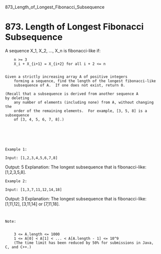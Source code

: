 873_Length_of_Longest_Fibonacci_Subsequence
# 873. Length of Longest Fibonacci Subsequence

A sequence X_1, X_2, ..., X_n is fibonacci-like if:

    
        n >= 3
        X_i + X_{i+1} = X_{i+2} for all i + 2 <= n
    

    Given a strictly increasing array A of positive integers
        forming a sequence, find the length of the longest fibonacci-like
        subsequence of A.  If one does not exist, return 0.

    (Recall that a subsequence is derived from another sequence A by deleting
        any number of elements (including none) from A, without changing the
        order of the remaining elements.  For example, [3, 5, 8] is a subsequence
        of [3, 4, 5, 6, 7, 8].)

     

    
    

    Example 1:

    Input: [1,2,3,4,5,6,7,8]
Output: 5
Explanation:
The longest subsequence that is fibonacci-like: [1,2,3,5,8].

    Example 2:

    Input: [1,3,7,11,12,14,18]
Output: 3
Explanation:
The longest subsequence that is fibonacci-like:
[1,11,12], [3,11,14] or [7,11,18].

     

    Note:

    
        3 <= A.length <= 1000
        1 <= A[0] < A[1] < ... < A[A.length - 1] <= 10^9
        (The time limit has been reduced by 50% for submissions in Java, C, and C++.)
